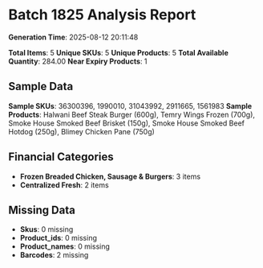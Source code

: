 # Batch 1825 Analysis Report

**Generation Time**: 2025-08-12 20:11:48

**Total Items**: 5
**Unique SKUs**: 5
**Unique Products**: 5
**Total Available Quantity**: 284.00
**Near Expiry Products**: 1

## Sample Data
**Sample SKUs**: 36300396, 1990010, 31043992, 2911665, 1561983
**Sample Products**: Halwani Beef Steak Burger (600g), Temry Wings Frozen (700g), Smoke House Smoked Beef Brisket (150g), Smoke House Smoked Beef Hotdog (250g), Blimey Chicken Pane (750g)

## Financial Categories
- **Frozen Breaded Chicken, Sausage & Burgers**: 3 items
- **Centralized Fresh**: 2 items

## Missing Data
- **Skus**: 0 missing
- **Product_ids**: 0 missing
- **Product_names**: 0 missing
- **Barcodes**: 2 missing
